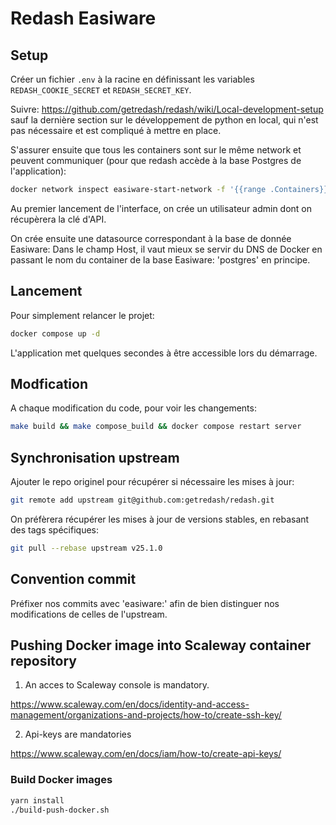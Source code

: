 # Redash Easiware

## Setup

Créer un fichier `.env` à la racine en définissant les variables `REDASH_COOKIE_SECRET` et `REDASH_SECRET_KEY`.

Suivre: https://github.com/getredash/redash/wiki/Local-development-setup
sauf la dernière section sur le développement de python en local, qui n'est pas nécessaire et est compliqué à mettre en place.

S'assurer ensuite que tous les containers sont sur le même network et peuvent communiquer (pour que redash accède à la base Postgres de l'application):

```sh
docker network inspect easiware-start-network -f '{{range .Containers}}{{println .IPv4Address "\t" .Name}}{{end}}'
```

Au premier lancement de l'interface, on crée un utilisateur admin dont on récupèrera la clé d'API.

On crée ensuite une datasource correspondant à la base de donnée Easiware:
Dans le champ Host, il vaut mieux se servir du DNS de Docker en passant le nom du container de la base Easiware: 'postgres' en principe.

## Lancement

Pour simplement relancer le projet:

```sh
docker compose up -d
```

L'application met quelques secondes à être accessible lors du démarrage.

## Modfication

A chaque modification du code, pour voir les changements:

```sh
make build && make compose_build && docker compose restart server
```

## Synchronisation upstream

Ajouter le repo originel pour récupérer si nécessaire les mises à jour:

```sh
git remote add upstream git@github.com:getredash/redash.git
```

On préfèrera récupérer les mises à jour de versions stables, en rebasant des tags spécifiques:

```sh
git pull --rebase upstream v25.1.0
```

## Convention commit

Préfixer nos commits avec 'easiware:' afin de bien distinguer nos modifications de celles de l'upstream.


## Pushing Docker image into Scaleway container repository

1. An acces to Scaleway console is mandatory.

https://www.scaleway.com/en/docs/identity-and-access-management/organizations-and-projects/how-to/create-ssh-key/

2. Api-keys are mandatories

https://www.scaleway.com/en/docs/iam/how-to/create-api-keys/

### Build Docker images

```bash
yarn install
./build-push-docker.sh
```
